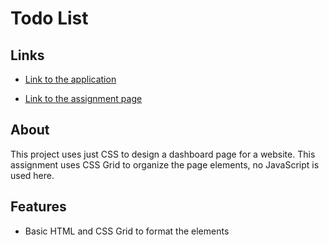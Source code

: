 # Todo List

## Links
- [Link to the application](https://ryanndao.github.io/dashboard/)

- [Link to the assignment page](https://www.theodinproject.com/lessons/node-path-intermediate-html-and-css-admin-dashboard)

## About
This project uses just CSS to design a dashboard page for a website. This assignment uses CSS Grid to organize the page elements, no JavaScript is used here.

## Features
- Basic HTML and CSS Grid to format the elements

